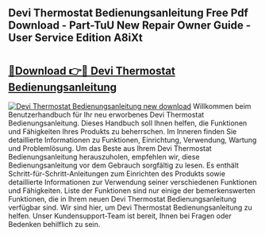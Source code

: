 ## Devi Thermostat Bedienungsanleitung Free Pdf Download - Part-TuU New Repair Owner Guide - User Service Edition A8iXt

# <h2><a href="http://df0pfs.blite.top/?on=Devi+Thermostat+Bedienungsanleitung">🔗Download 👉🔴 Devi Thermostat Bedienungsanleitung</a></h2>

[![Devi Thermostat Bedienungsanleitung new download](https://i.imgur.com/lujVjoI.png)](http://df0pfs.blite.top/?on=Devi+Thermostat+Bedienungsanleitung)
Willkommen beim Benutzerhandbuch für Ihr neu erworbenes Devi Thermostat Bedienungsanleitung. Dieses Handbuch soll Ihnen helfen, die Funktionen und Fähigkeiten Ihres Produkts zu beherrschen. Im Inneren finden Sie detaillierte Informationen zu Funktionen, Einrichtung, Verwendung, Wartung und Problemlösung. Um das Beste aus Ihrem Devi Thermostat Bedienungsanleitung herauszuholen, empfehlen wir, diese Bedienungsanleitung vor dem Gebrauch sorgfältig zu lesen. Es enthält Schritt-für-Schritt-Anleitungen zum Einrichten des Produkts sowie detaillierte Informationen zur Verwendung seiner verschiedenen Funktionen und Fähigkeiten. Liste der Funktionen sind nur einige der bemerkenswerten Funktionen, die in Ihrem neuen Devi Thermostat Bedienungsanleitung verfügbar sind. Wir sind hier, um Devi Thermostat Bedienungsanleitung zu helfen. Unser Kundensupport-Team ist bereit, Ihnen bei Fragen oder Bedenken behilflich zu sein.
